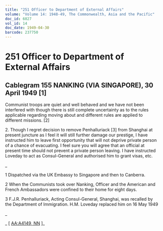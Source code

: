 ```yaml
---
title: "251 Officer to Department of External Affairs"
volume: "Volume 14: 1948-49, The Commonwealth, Asia and the Pacific"
doc_id: 6027
vol_id: 14
doc_date: 1949-04-30
barcode: 237750
---
```


# 251 Officer to Department of External Affairs

## Cablegram 155 NANKING (VIA SINGAPORE), 30 April 1949 [1]

Communist troops are quiet and well behaved and we have not been interfered with though there is still complete uncertainty as to the rules applicable regarding moving about and different rules are applied to different missions. [2]

2\. Though I regret decision to remove Penhalluriack [3] from Shanghai at present juncture as I feel it will still further damage our prestige, I have instructed him to leave first opportunity that will not deprive private person of a chance of evacuating. I feel sure you will agree that an official at present time should not prevent a private person leaving. I have instructed Loveday to act as Consul-General and authorised him to grant visas, etc.

_

1 Dispatched via the UK Embassy to Singapore and then to Canberra.

2 When the Communists took over Nanking, Officer and the American and French Ambassadors were confined to their home for eight days.

3 F.J.R. Penhalluriack, Acting Consul-General, Shanghai, was recalled by the Department of Immigration. H.M. Loveday replaced him on 16 May 1949

_

_ [ [AA:A4149, NN](http://www.naa.gov.au/cgi-bin/Search?O=I&Number=237750) ]_
